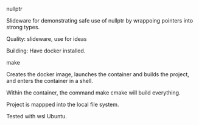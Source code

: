 nullptr

Slideware for demonstrating safe use of nullptr
by wrappoing pointers into strong types.

Quality:  slideware, use for ideas

Building:
  Have docker installed.

  make

  Creates the docker image, launches the container and
  builds the project, and enters the container in a shell.

  Within the container, the command
    make cmake
  will build everything.

  Project is mappped into the local file system.

  Tested with wsl Ubuntu.
